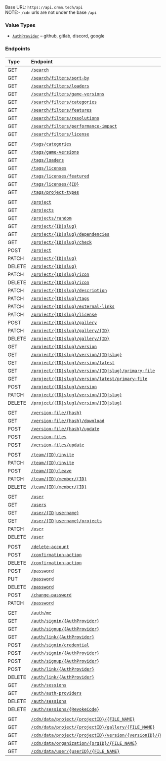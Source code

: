 Base URL: `https://api.crmm.tech/api` <br />
NOTE:- `/cdn` urls are not under the base `/api`

### Value Types
* [`AuthProvider`](/packages/utils/src/types/index.ts#L13) &ndash; github, gitlab, discord, google

### Endpoints
| Type   | Endpoint  |
|:-------|:----------|
| GET    | [`/search`](/apps/backend/src/routes/search/router.ts#L26) |
| GET    | [`/search/filters/sort-by`](/apps/backend/src/routes/search/router.ts#L26) |
| GET    | [`/search/filters/loaders`](/apps/backend/src/routes/search/router.ts#L26) |
| GET    | [`/search/filters/game-versions`](/apps/backend/src/routes/search/router.ts#L26) |
| GET    | [`/search/filters/categories`](/apps/backend/src/routes/search/router.ts#L26) |
| GET    | [`/search/filters/features`](/apps/backend/src/routes/search/router.ts#L26) |
| GET    | [`/search/filters/resolutions`](/apps/backend/src/routes/search/router.ts#L26) |
| GET    | [`/search/filters/performance-impact`](/apps/backend/src/routes/search/router.ts#L26) |
| GET    | [`/search/filters/license`](/apps/backend/src/routes/search/router.ts#L26) |
| | |
| GET    | [`/tags/categories`](/apps/backend/src/routes/tags.ts#L13) |
| GET    | [`/tags/game-versions`](/apps/backend/src/routes/tags.ts#L13) |
| GET    | [`/tags/loaders`](/apps/backend/src/routes/tags.ts#L13) |
| GET    | [`/tags/licenses`](/apps/backend/src/routes/tags.ts#L13) |
| GET    | [`/tags/licenses/featured`](/apps/backend/src/routes/tags.ts#L13) |
| GET    | [`/tags/licenses/{ID}`](/apps/backend/src/routes/tags.ts#L13) |
| GET    | [`/tags/project-types`](/apps/backend/src/routes/tags.ts#L13) |
| | |
| GET    | [`/project`](/apps/backend/src/routes/project/router.ts#L32) |
| GET    | [`/projects`](/apps/backend/src/routes/project/bulk_router.ts#L9) |
| GET    | [`/projects/random`](/apps/backend/src/routes/project/bulk_router.ts#L9) |
| GET    | [`/project/{ID\|slug}`](/apps/backend/src/routes/project/router.ts#L32) |
| GET    | [`/project/{ID\|slug}/dependencies`](/apps/backend/src/routes/project/router.ts#L32) |
| GET    | [`/project/{ID\|slug}/check`](/apps/backend/src/routes/project/router.ts#L32) |
| POST    | [`/project`](/apps/backend/src/routes/project/router.ts#L32) |
| PATCH    | [`/project/{ID\|slug}`](/apps/backend/src/routes/project/router.ts#L32) |
| DELETE    | [`/project/{ID\|slug}`](/apps/backend/src/routes/project/router.ts#L32) |
| PATCH    | [`/project/{ID\|slug}/icon`](/apps/backend/src/routes/project/router.ts#L32) |
| DELETE    | [`/project/{ID\|slug}/icon`](/apps/backend/src/routes/project/router.ts#L32) |
| PATCH    | [`/project/{ID\|slug}/description`](/apps/backend/src/routes/project/router.ts#L32) |
| PATCH    | [`/project/{ID\|slug}/tags`](/apps/backend/src/routes/project/router.ts#L32) |
| PATCH    | [`/project/{ID\|slug}/external-links`](/apps/backend/src/routes/project/router.ts#L32) |
| PATCH    | [`/project/{ID\|slug}/license`](/apps/backend/src/routes/project/router.ts#L32) |
| POST    | [`/project/{ID\|slug}/gallery`](/apps/backend/src/routes/project/router.ts#L32) |
| PATCH    | [`/project/{ID\|slug}/gallery/{ID}`](/apps/backend/src/routes/project/router.ts#L32) |
| DELETE    | [`/project/{ID\|slug}/gallery/{ID}`](/apps/backend/src/routes/project/router.ts#L32) |
| GET    | [`/project/{ID\|slug}/version`](/apps/backend/src/routes/project/version/router.ts#L14) |
| GET    | [`/project/{ID\|slug}/version/{ID\|slug}`](/apps/backend/src/routes/project/version/router.ts#L14) |
| GET    | [`/project/{ID\|slug}/version/latest`](/apps/backend/src/routes/project/version/router.ts#L14) |
| GET    | [`/project/{ID\|slug}/version/{ID\|slug}/primary-file`](/apps/backend/src/routes/project/version/router.ts#L14) |
| GET    | [`/project/{ID\|slug}/version/latest/primary-file`](/apps/backend/src/routes/project/version/router.ts#L14) |
| POST    | [`/project/{ID\|slug}/version`](/apps/backend/src/routes/project/version/router.ts#L14) |
| PATCH    | [`/project/{ID\|slug}/version/{ID\|slug}`](/apps/backend/src/routes/project/version/router.ts#L14) |
| DELETE    | [`/project/{ID\|slug}/version/{ID\|slug}`](/apps/backend/src/routes/project/version/router.ts#L14) |
| | |
| GET    | [`/version-file/{hash}`](/apps/backend/src/routes/version-file/router.ts#L22) |
| GET    | [`/version-file/{hash}/download`](/apps/backend/src/routes/version-file/router.ts#L23) |
| POST    | [`/version-file/{hash}/update`](/apps/backend/src/routes/version-file/router.ts#L23) |
| POST    | [`/version-files`](/apps/backend/src/routes/version-file/router.ts#L100) |
| POST    | [`/version-files/update`](/apps/backend/src/routes/version-file/router.ts#L100) |
| | |
| POST    | [`/team/{ID}/invite`](/apps/backend/src/routes/project/team/router.ts#L20) |
| PATCH    | [`/team/{ID}/invite`](/apps/backend/src/routes/project/team/router.ts#L20) |
| POST    | [`/team/{ID}/leave`](/apps/backend/src/routes/project/team/router.ts#L20) |
| PATCH    | [`/team/{ID}/member/{ID}`](/apps/backend/src/routes/project/team/router.ts#L20) |
| DELETE    | [`/team/{ID}/member/{ID}`](/apps/backend/src/routes/project/team/router.ts#L20) |
| | |
| GET    | [`/user`](/apps/backend/src/routes/user/router.ts#L34) |
| GET    | [`/users`](/apps/backend/src/routes/user/bulk_actions/router.ts#L7) |
| GET    | [`/user/{ID\|username}`](/apps/backend/src/routes/user/router.ts#L34) |
| GET    | [`/user/{ID\|username}/projects`](/apps/backend/src/routes/user/router.ts#L34) |
| PATCH    | [`/user`](/apps/backend/src/routes/user/router.ts#L34) |
| DELETE    | [`/user`](/apps/backend/src/routes/user/router.ts#L34) |
| | |
| POST    | [`/delete-account`](/apps/backend/src/routes/user/router.ts#L34) |
| POST    | [`/confirmation-action`](/apps/backend/src/routes/user/router.ts#L34) |
| DELETE    | [`/confirmation-action`](/apps/backend/src/routes/user/router.ts#L34) |
| POST    | [`/password`](/apps/backend/src/routes/user/router.ts#L34) |
| PUT    | [`/password`](/apps/backend/src/routes/user/router.ts#L34) |
| DELETE    | [`/password`](/apps/backend/src/routes/user/router.ts#L34) |
| POST    | [`/change-password`](/apps/backend/src/routes/user/router.ts#L34) |
| PATCH    | [`/password`](/apps/backend/src/routes/user/router.ts#L34) |
| | |
| GET    | [`/auth/me`](/apps/backend/src/routes/auth/router.ts#L28) |
| GET    | [`/auth/signin/{AuthProvider}`](/apps/backend/src/routes/auth/router.ts#L28) |
| GET    | [`/auth/signup/{AuthProvider}`](/apps/backend/src/routes/auth/router.ts#L28) |
| GET    | [`/auth/link/{AuthProvider}`](/apps/backend/src/routes/auth/router.ts#L28) |
| POST    | [`/auth/signin/credential`](/apps/backend/src/routes/auth/router.ts#L28) |
| POST    | [`/auth/signin/{AuthProvider}`](/apps/backend/src/routes/auth/router.ts#L28) |
| POST    | [`/auth/signup/{AuthProvider}`](/apps/backend/src/routes/auth/router.ts#L28) |
| POST    | [`/auth/link/{AuthProvider}`](/apps/backend/src/routes/auth/router.ts#L28) |
| DELETE    | [`/auth/link/{AuthProvider}`](/apps/backend/src/routes/auth/router.ts#L28) |
| GET    | [`/auth/sessions`](/apps/backend/src/routes/auth/router.ts#L28) |
| GET    | [`/auth/auth-providers`](/apps/backend/src/routes/auth/router.ts#L28) |
| DELETE    | [`/auth/sessions`](/apps/backend/src/routes/auth/router.ts#L28) |
| DELETE    | [`/auth/sessions/{RevokeCode}`](/apps/backend/src/routes/auth/router.ts#L28) |
| | |
| GET    | [`/cdn/data/project/{projectID}/{FILE_NAME}`](/apps/backend/src/routes/cdn/router.ts#L22) |
| GET    | [`/cdn/data/project/{projectID}/gallery/{FILE_NAME}`](/apps/backend/src/routes/cdn/router.ts#L22) |
| GET    | [`/cdn/data/project/{projectID}/version/{versionID}/{FILE_NAME}`](/apps/backend/src/routes/cdn/router.ts#L22) |
| GET    | [`/cdn/data/organization/{orgID}/{FILE_NAME}`](/apps/backend/src/routes/cdn/router.ts#L22) |
| GET    | [`/cdn/data/user/{userID}/{FILE_NAME}`](/apps/backend/src/routes/cdn/router.ts#L22) |